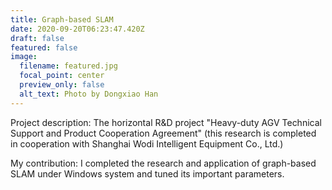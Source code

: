 ```yaml
---
title: Graph-based SLAM
date: 2020-09-20T06:23:47.420Z
draft: false
featured: false
image:
  filename: featured.jpg
  focal_point: center
  preview_only: false
  alt_text: Photo by Dongxiao Han
---
```

Project description: The horizontal R&D project "Heavy-duty AGV Technical Support and Product Cooperation Agreement" (this research is completed in cooperation with Shanghai Wodi Intelligent Equipment Co., Ltd.)

My contribution: I completed the research and application of graph-based SLAM under Windows system and tuned its important parameters.